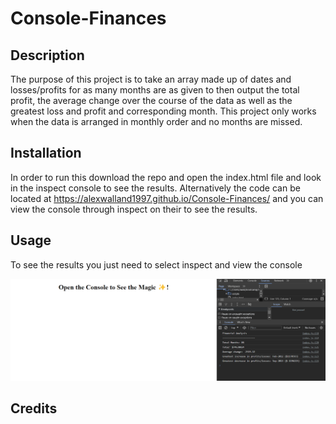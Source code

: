 # Console-Finances

## Description

The purpose of this project is to take an array made up of dates and losses/profits for as many months are as given to then output the total profit, the average change over the course of the data as well as the greatest loss and profit and corresponding month. This project only works when the data is arranged in monthly order and no months are missed.

## Installation

In order to run this download the repo and open the index.html file and look in the inspect console to see the results.  Alternatively the code can be located at https://alexwalland1997.github.io/Console-Finances/ and you can view the console through inspect on their to see the results.

## Usage

To see the results you just need to select inspect and view the console

![alt text](/images/example.png)

## Credits
